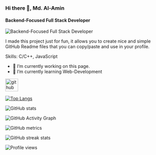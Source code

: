 ### Hi there 👋, Md. Al-Amin
#### Backend-Focused Full Stack Developer
![Backend-Focused Full Stack Developer](https://arturssmirnovs.github.io/github-profile-readme-generator/images/banner.png)

I made this project just for fun, it allows you to create nice and simple GitHub Readme files that you can copy/paste and use in your profile.

Skills: C/C++, JavaScript

- 🔭 I’m currently working on this page. 
- 🌱 I’m currently learning Web-Development 


[<img src='https://cdn.jsdelivr.net/npm/simple-icons@3.0.1/icons/github.svg' alt='github' height='40'>](https://github.com/alamincse97)  

[![Top Langs](https://github-readme-stats.vercel.app/api/top-langs/?username=alamincse97)](https://github.com/anuraghazra/github-readme-stats)

![GitHub stats](https://github-readme-stats.vercel.app/api?username=alamincse97&show_icons=true&count_private=true)  

![GitHub Activity Graph](https://activity-graph.herokuapp.com/graph?username=alamincse97)  

![GitHub metrics](https://metrics.lecoq.io/alamincse97)  

![GitHub streak stats](https://streak-stats.demolab.com/?user=alamincse97)  

![Profile views](https://gpvc.arturio.dev/alamincse97)  
